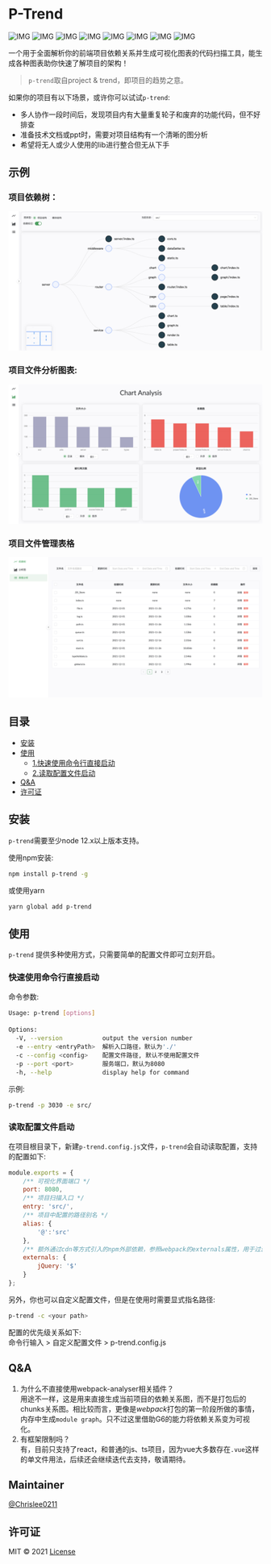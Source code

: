 # P-Trend

![IMG](https://img.shields.io/badge/node-12.x.x-blue)
![IMG](https://img.shields.io/badge/typescript-4.3.3-blue)
![IMG](https://img.shields.io/badge/koa-2.13.1-brightgreen)
![IMG](https://img.shields.io/badge/vue-3.2.16-brightgreen)
![IMG](https://img.shields.io/badge/%40antv%2Fg6-4.3.5-blue)
![IMG](https://img.shields.io/badge/%40vueuse%2Fcore-6.1.0-blue)
![IMG](https://img.shields.io/badge/commander-7.2.0-blue)
![IMG](https://img.shields.io/badge/naive--ui-2.15.11-blue)

一个用于全面解析你的前端项目依赖关系并生成可视化图表的代码扫描工具，能生成各种图表助你快速了解项目的架构！

>`p-trend`取自project & trend，即项目的趋势之意。

如果你的项目有以下场景，或许你可以试试`p-trend`:

- 多人协作一段时间后，发现项目内有大量重复轮子和废弃的功能代码，但不好排查
- 准备技术文档或ppt时，需要对项目结构有一个清晰的图分析
- 希望将无人或少人使用的lib进行整合但无从下手

## 示例

### 项目依赖树：
![IMG](https://raw.githubusercontent.com/ChrisLee0211/self-utils-for-ts/master/src/assets/p-trend/graph.png)
### 项目文件分析图表:
![IMG](https://raw.githubusercontent.com/ChrisLee0211/self-utils-for-ts/master/src/assets/p-trend/chart.png)
### 项目文件管理表格
![IMG](https://raw.githubusercontent.com/ChrisLee0211/self-utils-for-ts/master/src/assets/p-trend/table.png)
## 目录

- [安装](#安装)
- [使用](#使用)
  - [1.快速使用命令行直接启动](#快速使用命令行直接启动)
  - [2.读取配置文件启动](#读取配置文件启动)
- [Q&A](#Q&A)
- [许可证](#许可证)

## 安装

`p-trend`需要至少node 12.x以上版本支持。

使用npm安装:

```sh
npm install p-trend -g
```
或使用yarn

```sh
yarn global add p-trend
```
## 使用

`p-trend` 提供多种使用方式，只需要简单的配置文件即可立刻开启。

### 快速使用命令行直接启动

命令参数:
```sh
Usage: p-trend [options]

Options:
  -V, --version           output the version number
  -e --entry <entryPath>  解析入口路径，默认为'./'
  -c --config <config>    配置文件路径, 默认不使用配置文件
  -p --port <port>        服务端口，默认为8080
  -h, --help              display help for command
```

示例:

```sh
p-trend -p 3030 -e src/
```

### 读取配置文件启动
在项目根目录下，新建`p-trend.config.js`文件，`p-trend`会自动读取配置，支持的配置如下:
```javascript
module.exports = {
    /** 可视化界面端口 */
    port: 8080,
    /** 项目扫描入口 */
    entry: 'src/',
    /** 项目中配置的路径别名 */
    alias: {
        '@':'src'
    },
    /** 额外通过cdn等方式引入的npm外部依赖，参照webpack的externals属性，用于过滤这种依赖的扫描记录 */
    externals: {
        jQuery: '$'
    }
};
```
另外，你也可以自定义配置文件，但是在使用时需要显式指名路径:
```sh
p-trend -c <your path>
```
配置的优先级关系如下:\
命令行输入 > 自定义配置文件 > p-trend.config.js

## Q&A
1. 为什么不直接使用webpack-analyser相关插件？  
用途不一样，这是用来直接生成当前项目的依赖关系图，而不是打包后的chunks关系图。相比较而言，更像是*webpack*打包的第一阶段所做的事情，内存中生成`module graph`。只不过这里借助G6的能力将依赖关系变为可视化。
2. 有框架限制吗？  
有，目前只支持了react，和普通的js、ts项目，因为vue大多数存在`.vue`这样的单文件用法，后续还会继续迭代去支持，敬请期待。

## Maintainer

[@Chrislee0211](https://github.com/ChrisLee0211)


## 许可证

MIT © 2021 [License](https://github.com/ChrisLee0211/p-trend/blob/main/LICENSE)

